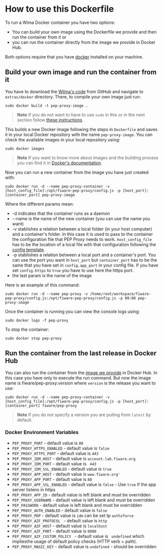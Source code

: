 # How to use this Dockerfile

To run a Wima Docker container you have two options:

- You can build your own image using the Dockerfile we provide and then run the container from it or
- you can run the container directly from the image we provide in Docker Hub.

Both options require that you have [docker](https://docs.docker.com/installation/) installed on your machine.

## Build your own image and run the container from it

You have to download the [Wilma's code](https://github.com/ging/fiware-pep-proxy) from GitHub and navigate to `extras/docker` directory. There, to compile your own image just run:

	sudo docker build -t pep-proxy-image .


> **Note**
> If you do not want to have to use `sudo` in this or in the next section follow [these instructions](https://docs.docker.com/installation/ubuntulinux/#create-a-docker-group).

This builds a new Docker image following the steps in `Dockerfile` and saves it in your local Docker repository with the name `pep-proxy-image`. You can check the available images in your local repository using:

	sudo docker images


> **Note**
> If you want to know more about images and the building process you can find it in [Docker's documentation](https://docs.docker.com/userguide/dockerimages/).

Now you can run a new container from the image you have just created with:

	sudo docker run -d --name pep-proxy-container -v [host_config_file]:/opt/fiware-pep-proxy/config.js -p [host_port]:[container_port] pep-proxy-image


Where the different params mean:

* -d indicates that the container runs as a daemon
* --name is the name of the new container (you can use the name you want)
* -v stablishes a relation between a local folder (in your host computer) and a container's folder. In this case it is used to pass to the container the configuration file that PEP Proxy needs to work. `host_config_file` has to be the location of a local file with that configuration following the [config template](https://github.com/ging/fiware-pep-proxy/blob/master/config.js.template).
* -p stablishes a relation between a local port and a container's port. You can use the port you want in `host_port` but `container_port` has to be the same that you have set in `config.app_port` in your config file. If you have set `config.https` to `true` you have to use here the https port.
* the last param is the name of the image

Here is an example of this command:

	sudo docker run -d --name pep-proxy -v /home/root/workspace/fiware-pep-proxy/config.js:/opt/fiware-pep-proxy/config.js -p 80:80 pep-proxy-image


Once the container is running you can view the console logs using:

	sudo docker logs -f pep-proxy


To stop the container:

	sudo docker stop pep-proxy



## Run the container from the last release in Docker Hub

You can also run the container from the [image we provide](https://hub.docker.com/r/fiware/pep-proxy/) in Docker Hub. In this case you have only to execute the run command. But now the image name is fiware/pep-proxy:*version* where `version` is the release you want to use:

	sudo docker run -d --name pep-proxy-container -v [host_config_file]:/opt/fiware-pep-proxy/config.js -p [host_port]:[container_port] fiware/pep-proxy

> **Note**
> If you do not specify a version you are pulling from `latest` by default.


### Docker Environment Variables

* `PEP_PROXY_PORT` - default value is `80`
* `PEP_PROXY_HTTPS_ENABLED` - default value is `false`
* `PEP_PROXY_HTTPS_PORT` - default value is `443`
* `PEP_PROXY_IDM_HOST` - default value is `account.lab.fiware.org`
* `PEP_PROXY_IDM_PORT` - default value is ` 443`
* `PEP_PROXY_IDM_SSL_ENABLED` - default value is `true`
* `PEP_PROXY_APP_HOST` - default value is `www.fiware.org'`
* `PEP_PROXY_APP_PORT` - default value is `80`
* `PEP_PROXY_APP_SSL_ENABLED` - default value is `false` - Use `true` if the app server listens in https
* `PEP_PROXY_APP_ID` - default value is left blank and must be overridden
* `PEP_PROXY_USERNAME`  - default value is left blank and must be overridden
* `PEP_PASSWORD`  - default value is left blank and must be overridden
* `PEP_PROXY_AUTH_ENABLED` - default value is `false`
* `PEP_PROXY_PDP` - default value is `idm` 	can be set tp `authzforce`
* `PEP_PROXY_AZF_PROTOCOL ` - default value is `http`
* `PEP_PROXY_AZF_HOST` - default value is `localhost`
* `PEP_PROXY_AZF_PORT` - default value is `8080`
* `PEP_PROXY_AZF_CUSTOM_POLICY ` - default value is ` undefined` which impliesthe usage of default policy checks (HTTP verb + path).
* `PEP_PROXY_MAGIC_KEY` - default value is `undefined` - should be overridden
